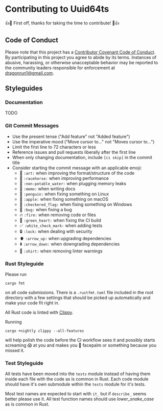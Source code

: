 # Contributing to Uuid64ts

:+1::tada: First off, thanks for taking the time to contribute! :tada::+1:

## Code of Conduct

Please note that this project has a [Contributor Covenant Code of Conduct].
By participating in this project you agree to abide by its terms.
Instances of abusive, harassing, or otherwise unacceptable behavior may be
reported to the community leaders responsible for enforcement at
[dragonrun1@gmail.com](mailto:dragonrun1@gmail.com).

## Styleguides

### Documentation

TODO

### Git Commit Messages

* Use the present tense ("Add feature" not "Added feature")
* Use the imperative mood ("Move cursor to..." not "Moves cursor to...")
* Limit the first line to 72 characters or less
* Reference issues and pull requests liberally after the first line
* When only changing documentation, include `[ci skip]` in the commit title
* Consider starting the commit message with an applicable emoji:
    * :art: `:art:` when improving the format/structure of the code
    * :racehorse: `:racehorse:` when improving performance
    * :non-potable_water: `:non-potable_water:` when plugging memory leaks
    * :memo: `:memo:` when writing docs
    * :penguin: `:penguin:` when fixing something on Linux
    * :apple: `:apple:` when fixing something on macOS
    * :checkered_flag: `:checkered_flag:` when fixing something on Windows
    * :bug: `:bug:` when fixing a bug
    * :fire: `:fire:` when removing code or files
    * :green_heart: `:green_heart:` when fixing the CI build
    * :white_check_mark: `:white_check_mark:` when adding tests
    * :lock: `:lock:` when dealing with security
    * :arrow_up: `:arrow_up:` when upgrading dependencies
    * :arrow_down: `:arrow_down:` when downgrading dependencies
    * :shirt: `:shirt:` when removing linter warnings

### Rust Styleguide

Please run
```shell
cargo fmt
```
on all code submissions.
There is a `.rustfmt.toml` file included in the root directory with a few
settings that should be picked up automatically and make your code fit right in.

All Rust code is linted with [Clippy].

Running
```shell
cargo +nightly clippy --all-features
```
will help polish the code before the CI workflow sees it and possibly starts
screaming :scream: at you and makes you :facepalm: facepalm or something because
you missed it.

### Test Styleguide

All tests have been moved into the `tests` module instead of having them inside
each file with the code as is common in Rust.
Each code module should have it's own submodule within the `tests` module for
it's tests.

Most test names are expected to start with `it_` but if `describe_` seems better
please use it.
All test function names should use _lower_snake_case_ as is common in Rust.

[Clippy]: https://github.com/rust-lang/rust-clippy
[Contributor Covenant Code of Conduct]: CODE_OF_CONDUCT.md
